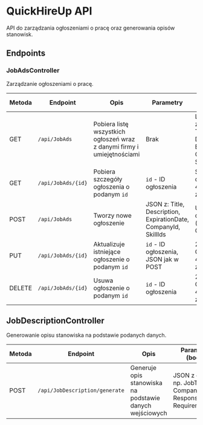 # QuickHireUp API

API do zarządzania ogłoszeniami o pracę oraz generowania opisów stanowisk.

## Endpoints

### JobAdsController

Zarządzanie ogłoszeniami o pracę.

| Metoda | Endpoint            | Opis                                                            | Parametry                             | Zwracany wynik                                                |
|--------|---------------------|-----------------------------------------------------------------|-------------------------------------|--------------------------------------------------------------|
| GET    | `/api/JobAds`       | Pobiera listę wszystkich ogłoszeń wraz z danymi firmy i umiejętnościami | Brak                                | Lista ogłoszeń z polami: Id, Title, Description, ExpirationDate, Company, Skills |
| GET    | `/api/JobAds/{id}`  | Pobiera szczegóły ogłoszenia o podanym `id`                     | `id` - ID ogłoszenia                 | Szczegóły ogłoszenia lub 404 jeśli nie znaleziono             |
| POST   | `/api/JobAds`       | Tworzy nowe ogłoszenie                                          | JSON z: Title, Description, ExpirationDate, CompanyId, SkillIds | Utworzone ogłoszenie (status 201 Created)                    |
| PUT    | `/api/JobAds/{id}`  | Aktualizuje istniejące ogłoszenie o podanym `id`               | `id` - ID ogłoszenia, JSON jak w POST | 204 No Content lub 404 jeśli nie znaleziono                   |
| DELETE | `/api/JobAds/{id}`  | Usuwa ogłoszenie o podanym `id`                                | `id` - ID ogłoszenia                 | 204 No Content lub 404 jeśli nie znaleziono                   |

## JobDescriptionController

Generowanie opisu stanowiska na podstawie podanych danych.

| Metoda | Endpoint                        | Opis                                     | Parametry (body)                         | Zwracany wynik                      |
|--------|--------------------------------|------------------------------------------|-----------------------------------------|------------------------------------|
| POST   | `/api/JobDescription/generate` | Generuje opis stanowiska na podstawie danych wejściowych | JSON z danymi np. JobTitle, Company, Responsibilities, Requirements | JSON z polem `Description` - wygenerowany opis |
